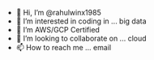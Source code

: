 - 👋 Hi, I’m @rahulwinx1985
- 👀 I’m interested in coding in ... big data
- 🌱 I’m AWS/GCP Certified
- 💞️ I’m looking to collaborate on ... cloud
- 📫 How to reach me ... email

<!---
rahulwinx1985/rahulwinx1985 is a ✨ special ✨ repository because its `README.md` (this file) appears on your GitHub profile.
You can click the Preview link to take a look at your changes.
--->
